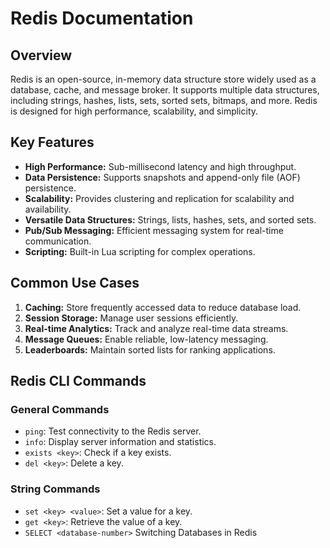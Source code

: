 # Redis Documentation

## Overview
Redis is an open-source, in-memory data structure store widely used as a database, cache, and message broker. It supports multiple data structures, including strings, hashes, lists, sets, sorted sets, bitmaps, and more. Redis is designed for high performance, scalability, and simplicity.

## Key Features
- **High Performance:** Sub-millisecond latency and high throughput.
- **Data Persistence:** Supports snapshots and append-only file (AOF) persistence.
- **Scalability:** Provides clustering and replication for scalability and availability.
- **Versatile Data Structures:** Strings, lists, hashes, sets, and sorted sets.
- **Pub/Sub Messaging:** Efficient messaging system for real-time communication.
- **Scripting:** Built-in Lua scripting for complex operations.

## Common Use Cases
1. **Caching:** Store frequently accessed data to reduce database load.
2. **Session Storage:** Manage user sessions efficiently.
3. **Real-time Analytics:** Track and analyze real-time data streams.
4. **Message Queues:** Enable reliable, low-latency messaging.
5. **Leaderboards:** Maintain sorted lists for ranking applications.

## Redis CLI Commands

### General Commands
- `ping`: Test connectivity to the Redis server.
- `info`: Display server information and statistics.
- `exists <key>`: Check if a key exists.
- `del <key>`: Delete a key.

### String Commands
- `set <key> <value>`: Set a value for a key.
- `get <key>`: Retrieve the value of a key.
- `SELECT <database-number>` Switching Databases in Redis

